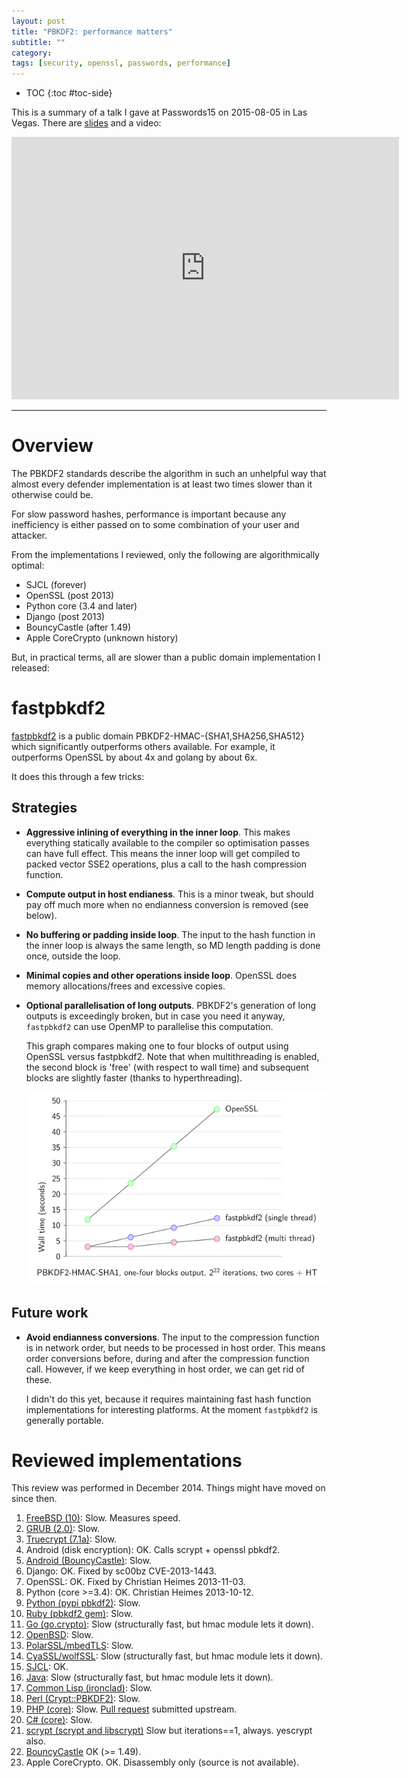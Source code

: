 ```yaml
---
layout: post
title: "PBKDF2: performance matters"
subtitle: ""
category: 
tags: [security, openssl, passwords, performance]
---
```


* TOC
{:toc #toc-side}

This is a summary of a talk I gave at Passwords15 on 2015-08-05 in Las Vegas.
There are [slides][slides] and a video:

<iframe width="620" height="420" src="https://www.youtube.com/embed/k_szwKBuNBw" frameborder="0" allowfullscreen></iframe>

---

# Overview

The PBKDF2 standards describe the algorithm in such an unhelpful way that almost every defender implementation is at least two times slower than it otherwise could be.

For slow password hashes, performance is important because any inefficiency is either passed on to some combination of your  user and attacker.

From the implementations I reviewed, only the following are algorithmically optimal:

* SJCL (forever)
* OpenSSL (post 2013)
* Python core (3.4 and later)
* Django (post 2013)
* BouncyCastle (after 1.49)
* Apple CoreCrypto (unknown history)

But, in practical terms, all are slower than a public domain implementation I released: 

# fastpbkdf2

[fastpbkdf2][fastpbkdf2] is a public domain PBKDF2-HMAC-{SHA1,SHA256,SHA512} which significantly outperforms
others available.  For example, it outperforms OpenSSL by about 4x and golang by about 6x.

It does this through a few tricks:

## Strategies

* **Aggressive inlining of everything in the inner loop**.  This makes everything statically available to the compiler so optimisation passes can have full effect.  This means the inner loop will get compiled to packed vector SSE2 operations, plus a call to the hash compression function.
  
* **Compute output in host endianess**.  This is a minor tweak, but should pay off much more when no endianness conversion is removed (see below).
  
* **No buffering or padding inside loop**.  The input to the hash function in the inner loop is always the same length, so MD length padding is done once, outside the loop.
  
* **Minimal copies and other operations inside loop**.  OpenSSL does memory allocations/frees and excessive copies.
  
* **Optional parallelisation of long outputs**.  PBKDF2's generation of long outputs is exceedingly broken, but in case you need it anyway, `fastpbkdf2` can use OpenMP to parallelise this computation.

  This graph compares making one to four blocks of output using OpenSSL versus fastpbkdf2.  Note that when multithreading is enabled, the second block is 'free' (with respect to wall time) and subsequent blocks are slightly faster (thanks to hyperthreading).
  
  ![calculating 1-4 blocks of output openssl/single thread fastpbkdf2/multi thread fastpbkdf2][multigraph]

## Future work

* **Avoid endianness conversions**.  The input to the compression function is in network order, but needs to be processed in host order.  This means order conversions before, during and after the compression function call.  However, if we keep everything in host order, we can get rid of these.
  
  I didn't do this yet, because it requires maintaining fast hash function implementations for interesting platforms.  At the moment `fastpbkdf2` is generally portable.

# Reviewed implementations
This review was performed in December 2014.  Things might have moved on since then.

1. [FreeBSD (10)][freebsd]:  Slow.  Measures speed.
2. [GRUB (2.0)][grub]: Slow.
3. [Truecrypt (7.1a)][truecrypt]: Slow.
4. Android (disk encryption): OK. Calls scrypt + openssl pbkdf2.
5. [Android (BouncyCastle)][androidbc]: Slow.
6. Django: OK. Fixed by sc00bz CVE-2013-1443.
7. OpenSSL: OK. Fixed by Christian Heimes 2013-11-03.
8. Python (core >=3.4): OK. Christian Heimes 2013-10-12.
9. [Python (pypi pbkdf2)][pypipbkdf2]:  Slow.
10. [Ruby (pbkdf2 gem)][rubygem]: Slow.
11. [Go (go.crypto)][gocrypto]: Slow (structurally fast, but hmac module lets it down).
12. [OpenBSD][openbsd]: Slow.
13. [PolarSSL/mbedTLS][polarssl]: Slow.
14. [CyaSSL/wolfSSL][cyassl]: Slow (structurally fast, but hmac module lets it down).
15. [SJCL][sjcl]: OK.
16. [Java][openjdk]: Slow (structurally fast, but hmac module lets it down).
17. [Common Lisp (ironclad)][lispironclad]: Slow.
18. [Perl (Crypt::PBKDF2)][perlcpan]: Slow.
19. [PHP (core)][phpcore]: Slow. [Pull request][phppatch] submitted upstream.
20. [C# (core)][mscorlib]: Slow.
21. [scrypt (scrypt and libscrypt)][scrypt] Slow but iterations==1, always. yescrypt also.
22. [BouncyCastle][bouncycastle] OK (>= 1.49).
23. Apple CoreCrypto. OK. Disassembly only (source is not available).

[slides]: https://github.com/ctz/talks/blob/master/pbkdf2/pbkdf2.pdf
[fastpbkdf2]: https://github.com/ctz/fastpbkdf2
[multigraph]: /assets/fastpbkdf2-graph.png

[freebsd]: http://sources.freebsd.org/RELENG_10/sys/geom/eli/pkcs5v2.c
[grub]: https://github.com/mokafive/grub/blob/upstream/grub-core/lib/pbkdf2.c#L89
[truecrypt]: https://github.com/FauxFaux/truecrypt/blob/targz/Common/Pkcs5.c#L131
[androidbc]: https://android.googlesource.com/platform/external/bouncycastle/+/2768c2948c0b1931bff087e43a8db8059c183b56/bcprov/src/main/java/org/bouncycastle/crypto/generators/PKCS5S2ParametersGenerator.java
[pypipbkdf2]: https://github.com/dlitz/python-pbkdf2/blob/master/pbkdf2.py#L173
[rubygem]: https://rubygems.org/gems/pbkdf2
[gocrypto]: https://code.google.com/p/go/source/browse/pbkdf2/pbkdf2.go?repo=crypto
[openbsd]: http://cvsweb.openbsd.org/cgi-bin/cvsweb/~checkout~/src/lib/libutil/pkcs5_pbkdf2.c?rev=1.6&content-type=text/plain
[polarssl]: https://github.com/polarssl/polarssl/blob/1b4eda3af96a7fb53a327fb3325670a14ff02213/library/pkcs5.c
[cyassl]: https://github.com/cyassl/cyassl/blob/fc24dca12dd724aea8448fc65ade35527ea3c26c/ctaocrypt/src/pwdbased.c
[sjcl]: https://github.com/bitwiseshiftleft/sjcl/blob/136512284d923390c115a735746b965c12f39fd0/core/pbkdf2.js
[openjdk]: http://hg.openjdk.java.net/jdk7/jdk7/jdk/file/9b8c96f96a0f/src/share/classes/com/sun/crypto/provider/HmacCore.java
[lispironclad]: https://github.com/froydnj/ironclad/blob/e0c1067fd5d00552fb4050f8654a610f619b4075/src/pkcs5.lisp#L51
[perlcpan]: https://metacpan.org/source/ARODLAND/Crypt-PBKDF2-0.142390/lib/Crypt/PBKDF2.pm
[phpcore]: https://github.com/php/php-src/blob/d0cb715373c3fbe9dc095378ec5ed8c71f799f67/ext/hash/hash.c#L214
[phppatch]: https://github.com/php/php-src/pull/1387
[mscorlib]: http://referencesource.microsoft.com/#mscorlib/system/security/cryptography/rfc2898derivebytes.cs,170
[scrypt]: https://github.com/technion/libscrypt/blob/master/sha256.c#L393
[bouncycastle]: https://github.com/bcgit/bc-java/blob/master/core/src/main/java/org/bouncycastle/crypto/generators/PKCS5S2ParametersGenerator.java
